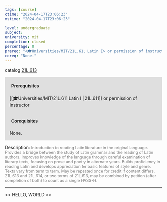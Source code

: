 ```yaml
---
tags: [course]
ctime: "2024-04-17T23:06:23"
mstime: "2024-04-17T23:06:23"

level: undergraduate
subject: 
university: mit
completion: closed
percentage: 0
prereq: "<🎓Universities/MIT/21L.611 Latin I> or permission of instructor"
coreq: "None."
---
```


catalog [21L.613](http://student.mit.edu/catalog/m21La.html#21L.613)

<span style="display: block; padding: 15px; background-color: rgb(100, 100, 100, 0.2);"><font id="m_prereq2469_0" style="display: block; font-family: Arial, sans-serif; font-weight: bold; padding: 5px">Prerequisites</font><br><span id="prereq2469_0">[[🎓Universities/MIT/21L.611 Latin I | 21L.611]] or permission of instructor</span></span>
<span style="display: block; padding: 15px; background-color: rgb(100, 100, 100, 0.2);"><font id="m_coreq2469_0" style="display: block; font-family: Arial, sans-serif; font-weight: bold; padding: 5px">Corequisites</font><br><span id="coreq2469_0">None.</span></span>

<font style="">Description:</font>
<font style="color: grey; font-size: 0.8rem;">Introduction to reading Latin literature in the original language. Provides a bridge between the study of Latin grammar and the reading of Latin authors. Improves knowledge of the language through careful examination of literary texts, focusing on prose and poetry in alternate years. Builds proficiency in reading Latin and develops appreciation for basic features of style and genre. Texts vary from term to term. May be repeated once for credit if content differs. 21L.613 and 21L.614, or two terms of 21L.613, may be combined by petition (after completion of both) to count as a single HASS-H.</font>



---

<< HELLO, WORLD >>
